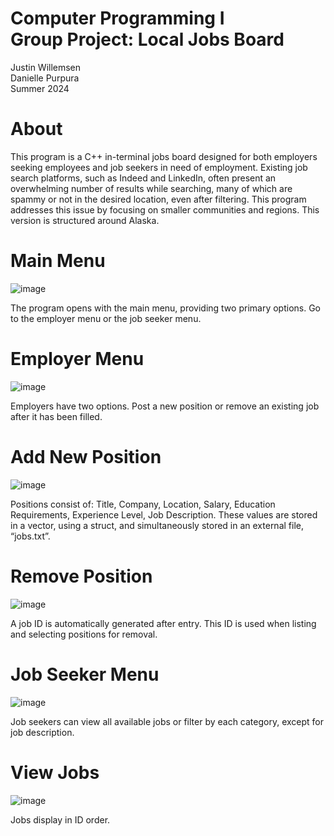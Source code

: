 # Computer Programming I <br> Group Project: Local Jobs Board
Justin Willemsen<br>
Danielle Purpura<br>
Summer 2024


# About
This program is a C++ in-terminal jobs board designed for both employers seeking employees and job seekers in need of employment. Existing job search platforms, such as Indeed and LinkedIn, often present an overwhelming number of results while searching, many of which are spammy or not in the desired location, even after filtering. This program addresses this issue by focusing on smaller communities and regions. This version is structured around Alaska. 


# Main Menu
![image](https://github.com/user-attachments/assets/b0fcb080-cfaa-4b4f-9399-e6abe2ccb10b)

The program opens with the main menu, providing two primary options. Go to the employer menu or the job seeker menu.


# Employer Menu
![image](https://github.com/user-attachments/assets/5e829371-a720-4ff6-a761-aea92f3a7191)

Employers have two options. Post a new position or remove an existing job after it has been filled. 


# Add New Position
![image](https://github.com/user-attachments/assets/b985f46a-8f7a-48b6-bc45-e5c75d069eb3)

Positions consist of: Title, Company, Location, Salary, Education Requirements, Experience Level, Job Description. These values are stored in a vector, using a struct, and simultaneously stored in an external file, “jobs.txt”.


# Remove Position
![image](https://github.com/user-attachments/assets/c3961ea6-ae87-4f42-8589-cd8106fb31c2)

A job ID is automatically generated after entry. This ID is used when listing and selecting positions for removal. 


# Job Seeker Menu
![image](https://github.com/user-attachments/assets/ce8502b3-ce65-438c-9403-00f4dbc0939d)

Job seekers can view all available jobs or filter by each category, except for job description.


# View Jobs
![image](https://github.com/user-attachments/assets/a5341555-a9c2-4489-b83c-5960d6b4244d)

Jobs display in ID order.
